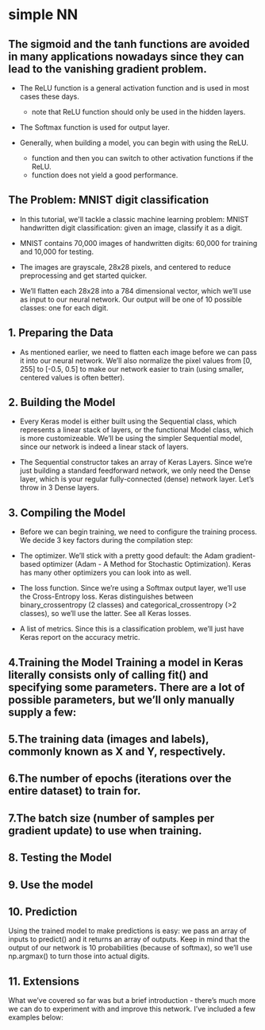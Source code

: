 # simple NN


## The sigmoid and the tanh functions are avoided in many applications nowadays since they can lead to the vanishing gradient problem.
    
- The ReLU function is a general activation function and is used in most cases these days.
  - note that ReLU function should only be used in the hidden layers.

- The Softmax function is used for output layer.

- Generally, when building a model, you can begin with using the ReLU. 
  - function and then you can switch to other activation functions if the ReLU.
  - function does not yield a good performance.


## The Problem: MNIST digit classification

- In this tutorial, we'll tackle a classic machine learning problem: MNIST handwritten digit classification: given an image, classify it as a digit.

- MNIST contains 70,000 images of handwritten digits: 60,000 for training and 10,000 for testing. 

- The images are grayscale, 28x28 pixels, and centered to reduce preprocessing and get started quicker.

- We’ll flatten each 28x28 into a 784 dimensional vector, which we’ll use as input to our neural network. Our output will be one of 10 possible classes: one for each digit.

## 1. Preparing the Data

- As mentioned earlier, we need to flatten each image before we can pass it into our neural network. We’ll also normalize the pixel values from [0, 255] to [-0.5, 0.5] to make our network easier to train (using smaller, centered values is often better).

## 2. Building the Model

- Every Keras model is either built using the Sequential class, which represents a linear stack of layers, or the functional Model class, which is more customizeable. We’ll be using the simpler Sequential model, since our network is indeed a linear stack of layers.
     
- The Sequential constructor takes an array of Keras Layers. Since we’re just building a standard feedforward network, we only need the Dense layer, which is your regular fully-connected (dense) network layer. Let’s throw in 3 Dense layers.

## 3. Compiling the Model

- Before we can begin training, we need to configure the training process. We decide 3 key factors during the compilation step:
      
- The optimizer. We’ll stick with a pretty good default: the Adam gradient-based optimizer (Adam - A Method for Stochastic Optimization). Keras has many other optimizers you can look into as well.

- The loss function. Since we’re using a Softmax output layer, we’ll use the Cross-Entropy loss. Keras distinguishes between binary_crossentropy (2 classes) and categorical_crossentropy (>2 classes), so we’ll use the latter. See all Keras losses.

- A list of metrics. Since this is a classification problem, we’ll just have Keras report on the accuracy metric.

## 4.Training the Model Training a model in Keras literally consists only of calling fit() and specifying some parameters. There are a lot of possible parameters, but we’ll only manually supply a few:

## 5.The training data (images and labels), commonly known as X and Y, respectively.

## 6.The number of epochs (iterations over the entire dataset) to train for.

## 7.The batch size (number of samples per gradient update) to use when training.

## 8. Testing the Model

## 9. Use the model

## 10. Prediction

  Using the trained model to make predictions is easy: we pass an array of inputs to predict() and it returns an array of outputs. Keep in mind that the output of our network is 10 probabilities (because of softmax), so we’ll use np.argmax() to turn those into actual digits.
 
## 11. Extensions
      
  What we’ve covered so far was but a brief introduction - there’s much more we can do to experiment with and improve this network. I’ve included a few examples below:
